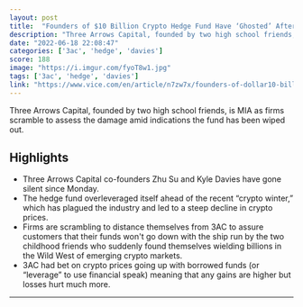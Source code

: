 ```yaml
---
layout: post
title:  "Founders of $10 Billion Crypto Hedge Fund Have ‘Ghosted’ After Bets Go Bad"
description: "Three Arrows Capital, founded by two high school friends, is MIA as firms scramble to assess the damage amid indications the fund has been wiped out."
date: "2022-06-18 22:08:47"
categories: ['3ac', 'hedge', 'davies']
score: 188
image: "https://i.imgur.com/fyoT8w1.jpg"
tags: ['3ac', 'hedge', 'davies']
link: "https://www.vice.com/en/article/n7zw7x/founders-of-dollar10-billion-crypto-hedge-fund-have-ghosted-after-bets-go-bad"
---
```


Three Arrows Capital, founded by two high school friends, is MIA as firms scramble to assess the damage amid indications the fund has been wiped out.

## Highlights

- Three Arrows Capital co-founders Zhu Su and Kyle Davies have gone silent since Monday.
- The hedge fund overleveraged itself ahead of the recent “crypto winter,” which has plagued the industry and led to a steep decline in crypto prices.
- Firms are scrambling to distance themselves from 3AC to assure customers that their funds won't go down with the ship run by the two childhood friends who suddenly found themselves wielding billions in the Wild West of emerging crypto markets.
- 3AC had bet on crypto prices going up with borrowed funds (or “leverage” to use financial speak) meaning that any gains are higher but losses hurt much more.

---
